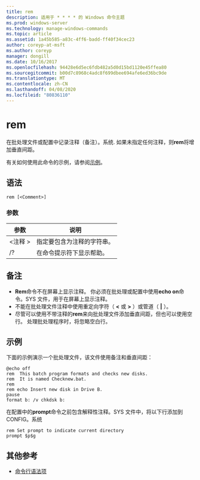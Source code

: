```yaml
---
title: rem
description: 适用于 * * * * 的 Windows 命令主题
ms.prod: windows-server
ms.technology: manage-windows-commands
ms.topic: article
ms.assetid: 1a45b585-a83c-4ff6-badd-ff40f34cec23
author: coreyp-at-msft
ms.author: coreyp
manager: dongill
ms.date: 10/16/2017
ms.openlocfilehash: 94428e6d5ec6fdb482a5d0d15bd1120e45ffea80
ms.sourcegitcommit: b00d7c8968c4adc8f699dbee694afe6ed36bc9de
ms.translationtype: MT
ms.contentlocale: zh-CN
ms.lasthandoff: 04/08/2020
ms.locfileid: "80836110"
---
```

# <a name="rem"></a>rem



在批处理文件或配置中记录注释（备注）。系统. 如果未指定任何注释，则**rem**将增加垂直间距。

有关如何使用此命令的示例，请参阅[示例](#BKMK_examples)。

## <a name="syntax"></a>语法

```
rem [<Comment>]
```

### <a name="parameters"></a>参数

|参数|说明|
|---------|-----------|
|\<注释 >|指定要包含为注释的字符串。|
|/?|在命令提示符下显示帮助。|

## <a name="remarks"></a>备注

-   **Rem**命令不在屏幕上显示注释。 你必须在批处理或配置中使用**echo on**命令。SYS 文件，用于在屏幕上显示注释。
-   不能在批处理文件注释中使用重定向字符（ **<** 或 **>** ）或管道（ **|** ）。
-   尽管可以使用不带注释的**rem**来向批处理文件添加垂直间距，但也可以使用空行。 处理批处理程序时，将忽略空白行。

## <a name="examples"></a><a name=BKMK_examples></a>示例

下面的示例演示一个批处理文件，该文件使用备注和垂直间距：
```
@echo off
rem  This batch program formats and checks new disks.
rem  It is named Checknew.bat.
rem
rem echo Insert new disk in Drive B.
pause 
format b: /v chkdsk b: 
```
在配置中的**prompt**命令之前包含解释性注释。SYS 文件中，将以下行添加到 CONFIG。系统
```
rem Set prompt to indicate current directory
prompt $p$g
```

## <a name="additional-references"></a>其他参考

- [命令行语法项](command-line-syntax-key.md)